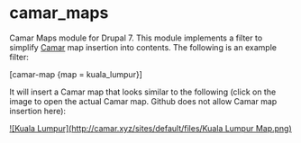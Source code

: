 # camar_maps
Camar Maps module for Drupal 7. This module implements a filter to simplify [Camar](http://camar.xyz) map insertion into contents. The following is an example filter:

[camar-map {map = kuala_lumpur}]

It will insert a Camar map that looks similar to the following (click on the image to open the actual Camar map. Github does not allow Camar map insertion here):

[![Kuala Lumpur](http://camar.xyz/sites/default/files/Kuala Lumpur Map.png)](http://maps.camar.xyz/camar_map/map.php?map=kuala_lumpur)




